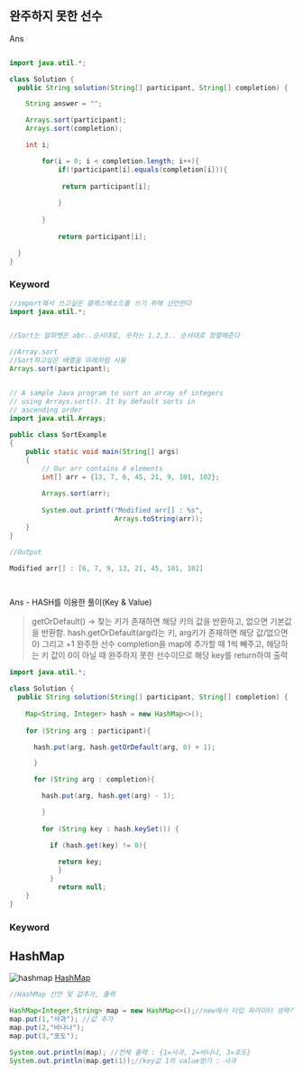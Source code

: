 완주하지 못한 선수
---------------

Ans

~~~~~~~java

import java.util.*; 

class Solution { 
  public String solution(String[] participant, String[] completion) { 

    String answer = ""; 

    Arrays.sort(participant); 
    Arrays.sort(completion); 

    int i; 

        for(i = 0; i < completion.length; i++){ 
            if(!participant[i].equals(completion[i])){ 
            
             return participant[i]; 
            
            } 
            
        } 
            
            return participant[i]; 

  } 
}

~~~~~~~

### Keyword
~~~~~~~java
//import해서 쓰고싶은 클래스메소드를 쓰기 위해 선언한다
import java.util.*; 


//Sort는 알파벳은 abc..순서대로, 숫자는 1,2,3.. 순서대로 정렬해준다

//Array.sort
//Sort하고싶은 배열을 아래처럼 사용
Arrays.sort(participant);


// A sample Java program to sort an array of integers
// using Arrays.sort(). It by default sorts in
// ascending order
import java.util.Arrays;
 
public class SortExample
{
    public static void main(String[] args)
    {
        // Our arr contains 8 elements
        int[] arr = {13, 7, 6, 45, 21, 9, 101, 102};
 
        Arrays.sort(arr);
 
        System.out.printf("Modified arr[] : %s",
                          Arrays.toString(arr));
    }
}

//Output

Modified arr[] : [6, 7, 9, 13, 21, 45, 101, 102]




~~~~~~~

Ans - HASH를 이용한 풀이(Key & Value)

> getOrDefault() -> 찾는 키가 존재하면 해당 키의 값을 반환하고, 없으면 기본값을 반환함.
hash.getOrDefault(arg라는 키, arg키가 존재하면 해당 값/없으면 0) 그리고 +1
완주한 선수 completion을 map에 추가할 때 1씩 빼주고, 해당하는 키 값이 0이 아닐 때 완주하지 못한 선수이므로
해당 key를 return하여 출력


~~~java
import java.util.*; 

class Solution { 
  public String solution(String[] participant, String[] completion) { 
    
    Map<String, Integer> hash = new HashMap<>(); 
    
    for (String arg : participant){ 

      hash.put(arg, hash.getOrDefault(arg, 0) + 1); 

      } 

      for (String arg : completion){ 

        hash.put(arg, hash.get(arg) - 1); 

        } 
        
        for (String key : hash.keySet()) { 

          if (hash.get(key) != 0){ 
            
            return key; 
            } 
          } 
            return null; 
    } 
}
~~~

### Keyword

HashMap
----
![hashmap](https://img1.daumcdn.net/thumb/R1280x0/?scode=mtistory2&fname=https%3A%2F%2Fblog.kakaocdn.net%2Fdn%2FcfpMTT%2FbtqEvxLt6qb%2FMXYNWUvXCKfRvNWjDMZoq0%2Fimg.png)
[HashMap](https://coding-factory.tistory.com/556)

~~~~~~~java
//HashMap 선언 및 값추가, 출력

HashMap<Integer,String> map = new HashMap<>();//new에서 타입 파라미터 생략가능
map.put(1,"사과"); //값 추가
map.put(2,"바나나");
map.put(3,"포도");

System.out.println(map); //전체 출력 : {1=사과, 2=바나나, 3=포도}
System.out.println(map.get(1));//key값 1의 value얻기 : 사과

~~~~~~~

